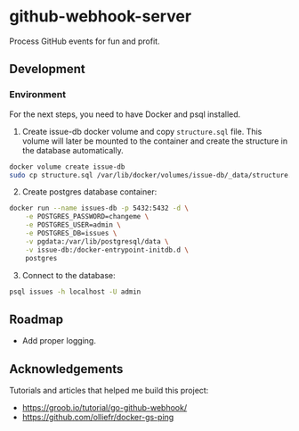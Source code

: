 # github-webhook-server

Process GitHub events for fun and profit.

## Development

### Environment

For the next steps, you need to have Docker and psql installed.

1. Create issue-db docker volume and copy `structure.sql` file. This volume will later be mounted to the container and create the structure in the database automatically.

```bash
docker volume create issue-db
sudo cp structure.sql /var/lib/docker/volumes/issue-db/_data/structure.sql
```

2. Create postgres database container:

```bash
docker run --name issues-db -p 5432:5432 -d \
    -e POSTGRES_PASSWORD=changeme \
    -e POSTGRES_USER=admin \
    -e POSTGRES_DB=issues \
    -v pgdata:/var/lib/postgresql/data \
    -v issue-db:/docker-entrypoint-initdb.d \
    postgres
```

3. Connect to the database:

```bash
psql issues -h localhost -U admin
```

## Roadmap

- Add proper logging.

## Acknowledgements

Tutorials and articles that helped me build this project:

- https://groob.io/tutorial/go-github-webhook/
- https://github.com/olliefr/docker-gs-ping
